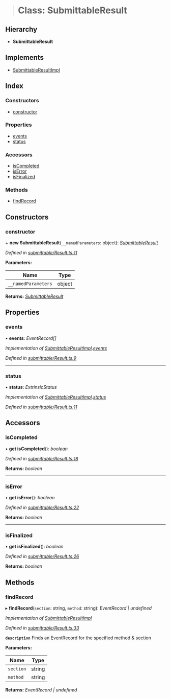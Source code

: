 > # Class: SubmittableResult

## Hierarchy

* **SubmittableResult**

## Implements

* [SubmittableResultImpl](../interfaces/_submittable_types_.submittableresultimpl.md)

## Index

### Constructors

* [constructor](_submittable_result_.submittableresult.md#constructor)

### Properties

* [events](_submittable_result_.submittableresult.md#events)
* [status](_submittable_result_.submittableresult.md#status)

### Accessors

* [isCompleted](_submittable_result_.submittableresult.md#iscompleted)
* [isError](_submittable_result_.submittableresult.md#iserror)
* [isFinalized](_submittable_result_.submittableresult.md#isfinalized)

### Methods

* [findRecord](_submittable_result_.submittableresult.md#findrecord)

## Constructors

###  constructor

\+ **new SubmittableResult**(`__namedParameters`: object): *[SubmittableResult](_submittable_result_.submittableresult.md)*

*Defined in [submittable/Result.ts:11](https://github.com/polkadot-js/api/blob/2dd7cc0/packages/api/src/submittable/Result.ts#L11)*

**Parameters:**

Name | Type |
------ | ------ |
`__namedParameters` | object |

**Returns:** *[SubmittableResult](_submittable_result_.submittableresult.md)*

## Properties

###  events

• **events**: *EventRecord[]*

*Implementation of [SubmittableResultImpl](../interfaces/_submittable_types_.submittableresultimpl.md).[events](../interfaces/_submittable_types_.submittableresultimpl.md#events)*

*Defined in [submittable/Result.ts:9](https://github.com/polkadot-js/api/blob/2dd7cc0/packages/api/src/submittable/Result.ts#L9)*

___

###  status

• **status**: *ExtrinsicStatus*

*Implementation of [SubmittableResultImpl](../interfaces/_submittable_types_.submittableresultimpl.md).[status](../interfaces/_submittable_types_.submittableresultimpl.md#status)*

*Defined in [submittable/Result.ts:11](https://github.com/polkadot-js/api/blob/2dd7cc0/packages/api/src/submittable/Result.ts#L11)*

## Accessors

###  isCompleted

• **get isCompleted**(): *boolean*

*Defined in [submittable/Result.ts:18](https://github.com/polkadot-js/api/blob/2dd7cc0/packages/api/src/submittable/Result.ts#L18)*

**Returns:** *boolean*

___

###  isError

• **get isError**(): *boolean*

*Defined in [submittable/Result.ts:22](https://github.com/polkadot-js/api/blob/2dd7cc0/packages/api/src/submittable/Result.ts#L22)*

**Returns:** *boolean*

___

###  isFinalized

• **get isFinalized**(): *boolean*

*Defined in [submittable/Result.ts:26](https://github.com/polkadot-js/api/blob/2dd7cc0/packages/api/src/submittable/Result.ts#L26)*

**Returns:** *boolean*

## Methods

###  findRecord

▸ **findRecord**(`section`: string, `method`: string): *EventRecord | undefined*

*Implementation of [SubmittableResultImpl](../interfaces/_submittable_types_.submittableresultimpl.md)*

*Defined in [submittable/Result.ts:33](https://github.com/polkadot-js/api/blob/2dd7cc0/packages/api/src/submittable/Result.ts#L33)*

**`description`** Finds an EventRecord for the specified method & section

**Parameters:**

Name | Type |
------ | ------ |
`section` | string |
`method` | string |

**Returns:** *EventRecord | undefined*